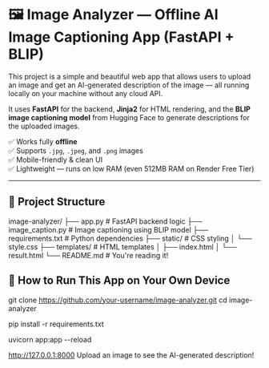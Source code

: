 # 🖼️ Image Analyzer — Offline AI Image Captioning App (FastAPI + BLIP)

This project is a simple and beautiful web app that allows users to upload an image and get an AI-generated description of the image — all running locally on your machine without any cloud API.

It uses **FastAPI** for the backend, **Jinja2** for HTML rendering, and the **BLIP image captioning model** from Hugging Face to generate descriptions for the uploaded images.

✅ Works fully **offline**  
✅ Supports `.jpg`, `.jpeg`, and `.png` images  
✅ Mobile-friendly & clean UI  
✅ Lightweight — runs on low RAM (even 512MB RAM on Render Free Tier)  

---

## 📂 Project Structure

image-analyzer/
├── app.py # FastAPI backend logic
├── image_caption.py # Image captioning using BLIP model
├── requirements.txt # Python dependencies
├── static/ # CSS styling
│ └── style.css
├── templates/ # HTML templates
│ ├── index.html
│ └── result.html
└── README.md # You're reading it!


## 🚀 How to Run This App on Your Own Device
git clone https://github.com/your-username/image-analyzer.git
cd image-analyzer

pip install -r requirements.txt

uvicorn app:app --reload

http://127.0.0.1:8000
Upload an image to see the AI-generated description!
